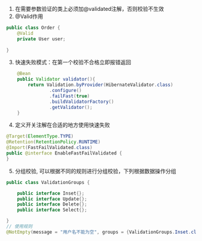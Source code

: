 1. 在需要参数验证的类上必须加@validated注解，否则校验不生效
2. @Valid作用
```java
public class Order {
    @Valid
    private User user;
    
}
```
3. 快速失败模式：在第一个校验不合格立即报错返回
```java
    @Bean
    public Validator validator(){
        return Validation.byProvider(HibernateValidator.class)
                .configure()
                .failFast(true)
                .buildValidatorFactory()
                .getValidator();
    }
```
4. 定义开关注解在合适的地方使用快速失败
```java
@Target(ElementType.TYPE)
@Retention(RetentionPolicy.RUNTIME)
@Import(FastFailValidated.class)
public @interface EnableFastFailValidated {
}
```

5. 分组校验, 可以根据不同的规则进行分组校验，下列根据数据操作分组
```java
public class ValidationGroups {

    public interface Inset{};
    public interface Update{};
    public interface Delete{};
    public interface Select{};

}
// 使用规则
@NotEmpty(message = "用户名不能为空", groups = {ValidationGroups.Inset.class})
```